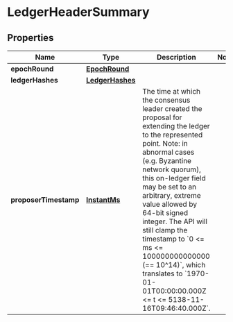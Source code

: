 

# LedgerHeaderSummary


## Properties

| Name | Type | Description | Notes |
|------------ | ------------- | ------------- | -------------|
|**epochRound** | [**EpochRound**](EpochRound.md) |  |  |
|**ledgerHashes** | [**LedgerHashes**](LedgerHashes.md) |  |  |
|**proposerTimestamp** | [**InstantMs**](InstantMs.md) | The time at which the consensus leader created the proposal for extending the ledger to the represented point.  Note: in abnormal cases (e.g. Byzantine network quorum), this on-ledger field may be set to an arbitrary, extreme value allowed by 64-bit signed integer. The API will still clamp the timestamp to &#x60;0 &lt;&#x3D; ms &lt;&#x3D; 100000000000000 (&#x3D;&#x3D; 10^14)&#x60;, which translates to &#x60;1970-01-01T00:00:00.000Z &lt;&#x3D; t &lt;&#x3D; 5138-11-16T09:46:40.000Z&#x60;.  |  |



